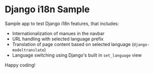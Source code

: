 # Django i18n Sample

Sample app to test Django i18n features, that includes:

- Internationalization of manues in the navbar
- URL handling with selected language prefix
- Translation of page content based on selected language (`django-modeltranslate`)
- Language switching using Django's built in `set_language` view

Happy coding!
